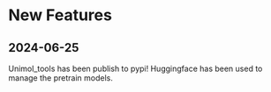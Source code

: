 # New Features

## 2024-06-25

Unimol_tools has been publish to pypi! Huggingface has been used to manage the pretrain models.
